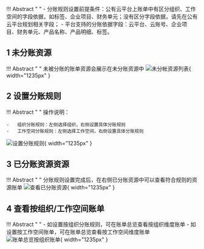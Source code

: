 
!!! Abstract " "
    -   分账规则设置前提条件：公有云平台上账单中有区分组织、工作空间的字段依据，如标签、企业项目、财务单元；没有区分字段依据，请先在公有云平台规划相关字段；
    -   平台支持的分账依据字段：云平台、云账号、企业项目、财务单元、产品名称、产品明细、标签。

## 1 未分账资源

!!! Abstract " "
    未被分账的账单资源会展示在未分账资源中
![未分帐资源列表](./img/finance-management/ledger_setting/未分帐资源列表.png){ width="1235px" }

## 2 设置分账规则

!!! Abstract " "
    操作说明：
    
    -   组织分账规则：左侧选择组织，右侧设置具体分账规则
    -   工作空间分账规则：左侧选择工作空间，右侧设置具体分账规则
![设置分账规则](./img/finance-management/ledger_setting/设置分账规则.png){ width="1235px" }

## 3 已分账资源资源

!!! Abstract " "
    分账规则设置完成后，在右侧已分账资源中可以查看符合规则的资源账单
![查看已分账资源](./img/finance-management/ledger_setting/查看已分帐资源.png){ width="1235px" }   

## 4 查看按组织/工作空间账单

!!! Abstract " "
    -   如设置按组织分账规则，可在账单总览查看按组织维度账单
    -   如设置按工作空间账单，可在账单总览查看按工作空间维度账单
![账单总览按组织账单](./img/finance-management/ledger_setting/账单总览按组织账单.png){ width="1235px" }  
